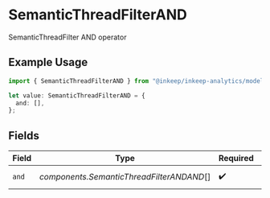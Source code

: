 # SemanticThreadFilterAND

SemanticThreadFilter AND operator

## Example Usage

```typescript
import { SemanticThreadFilterAND } from "@inkeep/inkeep-analytics/models/components";

let value: SemanticThreadFilterAND = {
  and: [],
};
```

## Fields

| Field                                     | Type                                      | Required                                  | Description                               |
| ----------------------------------------- | ----------------------------------------- | ----------------------------------------- | ----------------------------------------- |
| `and`                                     | *components.SemanticThreadFilterANDAND*[] | :heavy_check_mark:                        | SemanticThreadFilter AND condition        |